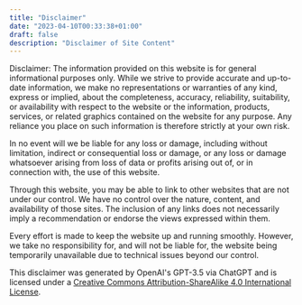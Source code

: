 ```yaml
---
title: "Disclaimer"
date: "2023-04-10T00:33:38+01:00"
draft: false
description: "Disclaimer of Site Content"
---
```


Disclaimer: The information provided on this website is for general
informational purposes only. While we strive to provide accurate and
up-to-date information, we make no representations or warranties of any
kind, express or implied, about the completeness, accuracy, reliability,
suitability, or availability with respect to the website or the
information, products, services, or related graphics contained on the
website for any purpose. Any reliance you place on such information is
therefore strictly at your own risk.

In no event will we be liable for any loss or damage, including without
limitation, indirect or consequential loss or damage, or any loss or
damage whatsoever arising from loss of data or profits arising out of,
or in connection with, the use of this website.

Through this website, you may be able to link to other websites that are
not under our control. We have no control over the nature, content, and
availability of those sites. The inclusion of any links does not
necessarily imply a recommendation or endorse the views expressed within
them.

Every effort is made to keep the website up and running smoothly.
However, we take no responsibility for, and will not be liable for, the
website being temporarily unavailable due to technical issues beyond our
control.

This disclaimer was generated by OpenAI's GPT-3.5 via ChatGPT and is
licensed under a [Creative Commons Attribution-ShareAlike 4.0
International License](https://creativecommons.org/licenses/by-sa/4.0/).

